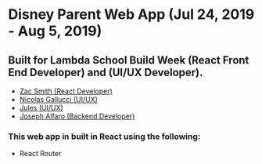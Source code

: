 # Disney Parent Web App (Jul 24, 2019 - Aug 5, 2019)

## Built for Lambda School Build Week (React Front End Developer) and (UI/UX Developer).

- [Zac Smith (React Developer)](https://github.com/zrsmith75)
- [Nicolas Gallucci (UI/UX)](https://github.com/)
- [Jules (UI/UX)](https://github.com/chefboyrdeuce)
- [Joseph Alfaro (Backend Developer)](https://github.com/Joe-Alfaro)

### This web app in built in React using the following:

- React Router

